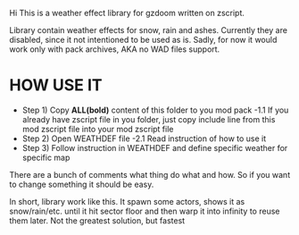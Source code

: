 Hi
This is a weather effect library for gzdoom written on zscript.

Library contain weather effects for snow, rain and ashes. Currently they are disabled, since it not intentioned to be used as is.
Sadly, for now it would work only with pack archives, AKA no WAD files support.

# HOW USE IT
- Step 1) Copy __ALL(bold)__ content of this folder to you mod pack
    -1.1 If you already have zscript file in you folder, just copy include line from this mod zscript file into your mod zscript file
- Step 2) Open WEATHDEF file
    -2.1 Read instruction of how to use it
- Step 3) Follow instruction in WEATHDEF and define specific weather for specific map

There are a bunch of comments what thing do what and how. So if you want to change something it should be easy.

In short, library work like this. It spawn some actors, shows it as snow/rain/etc. until it hit sector floor and then warp it into infinity to reuse them later. Not the greatest solution, but fastest